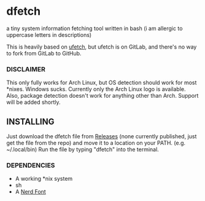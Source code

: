 # dfetch
a tiny system information fetching tool written in bash
(i am allergic to uppercase letters in descriptions)

This is heavily based on [ufetch](https://gitlab.com/jschx/ufetch), but ufetch is on GitLab, and there's no way to fork from GitLab to GitHub.

### DISCLAIMER
This only fully works for Arch Linux, but OS detection should work for most *nixes. Windows sucks.
Currently only the Arch Linux logo is available. Also, package detection doesn't work for anything other than Arch. Support will be added shortly.

## INSTALLING
Just download the dfetch file from [Releases](https://github.com/acuccoder/dfetch/releases) (none currently published, just get the file from the repo) and move it to a location on your PATH. (e.g. ~/.local/bin)
Run the file by typing "dfetch" into the terminal.

### DEPENDENCIES
- A working *nix system
- sh
- A [Nerd Font](https://www.nerdfonts.com/)
